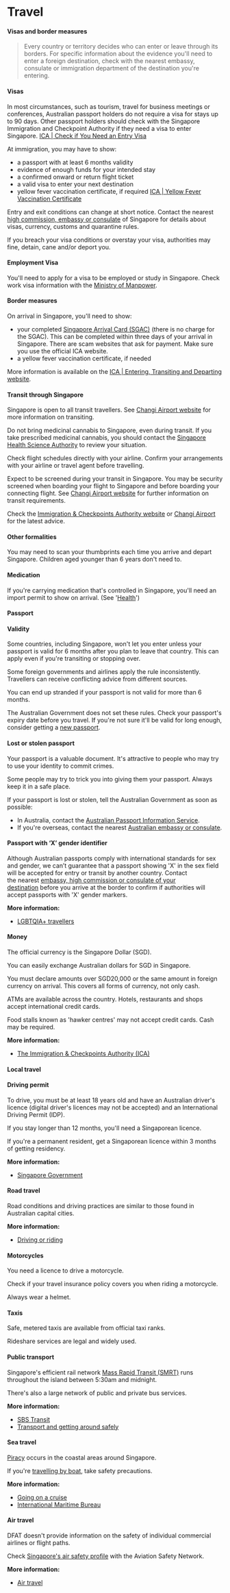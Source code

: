 # Travel

#### Visas and border measures

> Every country or territory decides who can enter or leave through its borders. For specific information about the evidence you'll need to enter a foreign destination, check with the nearest embassy, consulate or immigration department of the destination you're entering.

#### Visas

In most circumstances, such as tourism, travel for business meetings or conferences, Australian passport holders do not require a visa for stays up to 90 days. Other passport holders should check with the Singapore Immigration and Checkpoint Authority if they need a visa to enter Singapore. [ICA | Check if You Need an Entry Visa](https://www.ica.gov.sg/enter-transit-depart/entering-singapore/visa_requirements)

At immigration, you may have to show:

* a passport with at least 6 months validity
* evidence of enough funds for your intended stay
* a confirmed onward or return flight ticket
* a valid visa to enter your next destination
* yellow fever vaccination certificate, if required [ICA | Yellow Fever Vaccination Certificate](https://www.ica.gov.sg/enter-transit-depart/entering-singapore/yellow-fever-vaccination-certificate)

Entry and exit conditions can change at short notice. Contact the nearest [high commission, embassy or consulate](https://protocol.dfat.gov.au/Public/Missions/179) of Singapore for details about visas, currency, customs and quarantine rules.

If you breach your visa conditions or overstay your visa, authorities may fine, detain, cane and/or deport you.

#### Employment Visa

You'll need to apply for a visa to be employed or study in Singapore. Check work visa information with the [Ministry of Manpower](http://www.mom.gov.sg/Pages/default.aspx).

#### Border measures

On arrival in Singapore, you'll need to show:

* your completed [Singapore Arrival Card (SGAC)](https://eservices.ica.gov.sg/sgarrivalcard/) (there is no charge for the SGAC). This can be completed within three days of your arrival in Singapore. There are scam websites that ask for payment. Make sure you use the official ICA website.
* a yellow fever vaccination certificate, if needed

More information is available on the [ICA | Entering, Transiting and Departing website](https://www.ica.gov.sg/enter-transit-depart).

#### Transit through Singapore

Singapore is open to all transit travellers. See [Changi Airport website](https://www.changiairport.com/en.html) for more information on transiting.

Do not bring medicinal cannabis to Singapore, even during transit. If you take prescribed medicinal cannabis, you should contact the [Singapore Health Science Authority](https://www.hsa.gov.sg/) to review your situation. 

Check flight schedules directly with your airline. Confirm your arrangements with your airline or travel agent before travelling.

Expect to be screened during your transit in Singapore. You may be security screened when boarding your flight to Singapore and before boarding your connecting flight. See [Changi Airport website](https://www.changiairport.com/en.html) for further information on transit requirements.

Check the [Immigration & Checkpoints Authority website](https://www.ica.gov.sg/covid-19) or [Changi Airport](https://www.changiairport.com/en/airport-guide/Covid-19.html) for the latest advice.

#### Other formalities

You may need to scan your thumbprints each time you arrive and depart Singapore. Children aged younger than 6 years don't need to.

#### Medication

If you're carrying medication that's controlled in Singapore, you'll need an import permit to show on arrival. (See '[Health](#health)')

#### Passport

#### Validity

Some countries, including Singapore, won't let you enter unless your passport is valid for 6 months after you plan to leave that country. This can apply even if you're transiting or stopping over.

Some foreign governments and airlines apply the rule inconsistently. Travellers can receive conflicting advice from different sources.

You can end up stranded if your passport is not valid for more than 6 months.

The Australian Government does not set these rules. Check your passport's expiry date before you travel. If you're not sure it'll be valid for long enough, consider getting a [new passport](/consular-services/passport-services "Passport services").

#### Lost or stolen passport

Your passport is a valuable document. It's attractive to people who may try to use your identity to commit crimes.

Some people may try to trick you into giving them your passport. Always keep it in a safe place.

If your passport is lost or stolen, tell the Australian Government as soon as possible:

* In Australia, contact the [Australian Passport Information Service](https://www.passports.gov.au/contact-us).
* If you're overseas, contact the nearest [Australian embassy or consulate](http://dfat.gov.au/about-us/our-locations/missions/Pages/our-embassies-and-consulates-overseas.aspx).

#### Passport with ‘X’ gender identifier

Although Australian passports comply with international standards for sex and gender, we can’t guarantee that a passport showing 'X' in the sex field will be accepted for entry or transit by another country. Contact the nearest [embassy, high commission or consulate of your destination](https://protocol.dfat.gov.au/Public/MissionsInAustralia) before you arrive at the border to confirm if authorities will accept passports with 'X' gender markers.

**More information:**

* [LGBTQIA+ travellers](https://www.smartraveller.gov.au/before-you-go/who-you-are/LGBTI)

#### Money

The official currency is the Singapore Dollar (SGD).

You can easily exchange Australian dollars for SGD in Singapore.

You must declare amounts over SGD20,000 or the same amount in foreign currency on arrival. This covers all forms of currency, not only cash.

ATMs are available across the country. Hotels, restaurants and shops accept international credit cards.

Food stalls known as 'hawker centres' may not accept credit cards. Cash may be required.

**More information:**

* [The Immigration & Checkpoints Authority (ICA)](https://www.ica.gov.sg/)

#### Local travel

#### Driving permit

To drive, you must be at least 18 years old and have an Australian driver's licence (digital driver's licences may not be accepted) and an International Driving Permit (IDP).

If you stay longer than 12 months, you'll need a Singaporean licence.

If you're a permanent resident, get a Singaporean licence within 3 months of getting residency.

**More information:**

* [Singapore Government](https://www.gov.sg/)

#### Road travel

Road conditions and driving practices are similar to those found in Australian capital cities.

**More information:**

* [Driving or riding](/before-you-go/getting-around/road-safety "Road safety")

#### Motorcycles

You need a licence to drive a motorcycle.

Check if your travel insurance policy covers you when riding a motorcycle.

Always wear a helmet.

#### Taxis

Safe, metered taxis are available from official taxi ranks.

Rideshare services are legal and widely used.

#### Public transport

Singapore's efficient rail network [Mass Rapid Transit (SMRT)](https://www.smrt.com.sg/) runs throughout the island between 5:30am and midnight.

There's also a large network of public and private bus services.

**More information:**

* [SBS Transit](https://www.sbstransit.com.sg/)
* [Transport and getting around safely](/before-you-go/getting-around/public-transport "Public transport")

#### Sea travel

[Piracy](/node/358) occurs in the coastal areas around Singapore.

If you're [travelling by boat](/before-you-go/getting-around/boat-travel "Travelling by boat"), take safety precautions.

**More information:**

* [Going on a cruise](/before-you-go/getting-around/cruises "Going on a cruise")
* [International Maritime Bureau](http://www.icc-ccs.org/)

#### Air travel

DFAT doesn't provide information on the safety of individual commercial airlines or flight paths.

Check [Singapore's air safety profile](http://aviation-safety.net/database/country/country.php?id=9V) with the Aviation Safety Network.

**More information:**

* [Air travel](/before-you-go/getting-around/air-travel "Travelling by air")​​